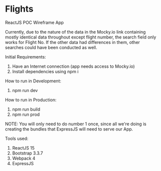 # Flights
ReactJS POC Wireframe App

Currently, due to the nature of the data in the Mocky.io link containing mostly
identical data throughout except flight number, the search
field only works for Flight No. If the other data had differences in them,
other searches could have been conducted as well.

Initial Requirements:
1. Have an Internet connection (app needs access to Mocky.io)
2. Install dependencies using
npm i

How to run in Development:
1. npm run dev

How to run in Production:
1. npm run build
2. npm run prod

NOTE: You will only need to do number 1 once, since all we're doing is creating the bundles that ExpressJS will need to serve our App.

Tools used:
1. ReactJS 15
2. Bootstrap 3.3.7
3. Webpack 4
4. ExpressJS